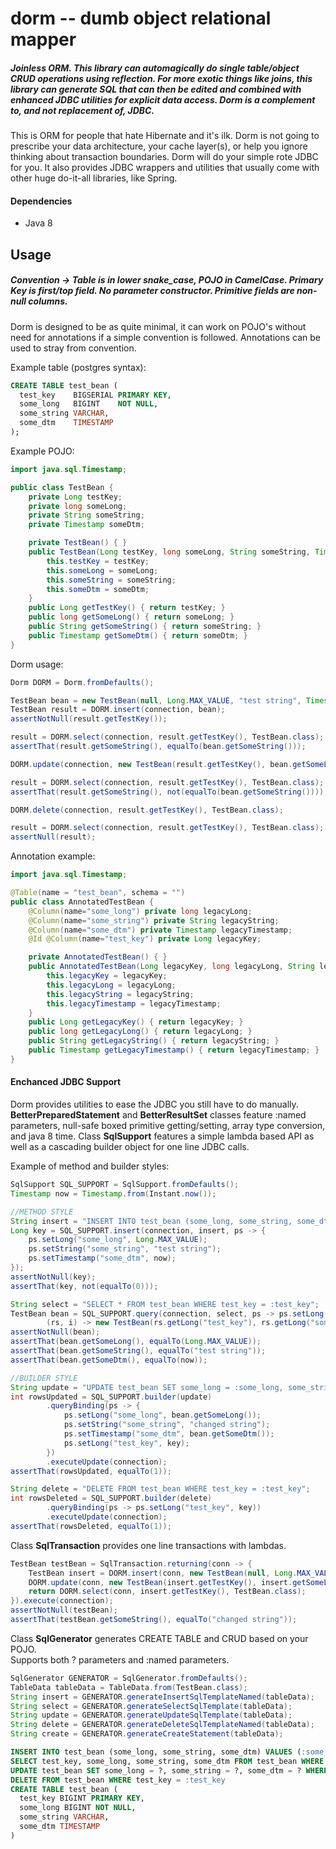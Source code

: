 # dorm -- dumb object relational mapper
##### Joinless ORM. This library can automagically do single table/object CRUD operations using reflection. For more *exotic* things like joins, this library can generate SQL that can then be edited and combined with enhanced JDBC utilities for explicit data access. Dorm is a complement to, and not replacement of, JDBC.

This is ORM for people that hate Hibernate and it's ilk. Dorm is not going to prescribe your data architecture, your cache layer(s), or help you ignore thinking about transaction boundaries. Dorm will do your simple rote JDBC for you. It also provides JDBC wrappers and utilities that usually come with other huge do-it-all libraries, like Spring.
#### Dependencies
 * Java 8

## Usage
##### Convention -> Table is in lower snake_case, POJO in CamelCase. Primary Key is first/top field. No parameter constructor. Primitive fields are non-null columns.
Dorm is designed to be as quite minimal, it can work on POJO's without need for annotations if a simple convention is followed.
Annotations can be used to stray from convention.

Example table (postgres syntax):
``` sql
CREATE TABLE test_bean (
  test_key    BIGSERIAL PRIMARY KEY,
  some_long   BIGINT    NOT NULL,
  some_string VARCHAR,
  some_dtm    TIMESTAMP
);
```
Example POJO:
``` java
import java.sql.Timestamp;

public class TestBean {
    private Long testKey;
    private long someLong;
    private String someString;
    private Timestamp someDtm;

    private TestBean() { }
    public TestBean(Long testKey, long someLong, String someString, Timestamp someDtm) {
        this.testKey = testKey;
        this.someLong = someLong;
        this.someString = someString;
        this.someDtm = someDtm;
    }
    public Long getTestKey() { return testKey; }
    public long getSomeLong() { return someLong; }
    public String getSomeString() { return someString; }
    public Timestamp getSomeDtm() { return someDtm; }
}
```
Dorm usage:
``` java
Dorm DORM = Dorm.fromDefaults();

TestBean bean = new TestBean(null, Long.MAX_VALUE, "test string", Timestamp.from(Instant.now()));
TestBean result = DORM.insert(connection, bean);
assertNotNull(result.getTestKey());

result = DORM.select(connection, result.getTestKey(), TestBean.class);
assertThat(result.getSomeString(), equalTo(bean.getSomeString()));

DORM.update(connection, new TestBean(result.getTestKey(), bean.getSomeLong(), "changed string", bean.getSomeDtm()));

result = DORM.select(connection, result.getTestKey(), TestBean.class);
assertThat(result.getSomeString(), not(equalTo(bean.getSomeString())));

DORM.delete(connection, result.getTestKey(), TestBean.class);

result = DORM.select(connection, result.getTestKey(), TestBean.class);
assertNull(result);
```
Annotation example:
``` java
import java.sql.Timestamp;

@Table(name = "test_bean", schema = "")
public class AnnotatedTestBean {
    @Column(name="some_long") private long legacyLong;
    @Column(name="some_string") private String legacyString;
    @Column(name="some_dtm") private Timestamp legacyTimestamp;
    @Id @Column(name="test_key") private Long legacyKey;

    private AnnotatedTestBean() { }
    public AnnotatedTestBean(Long legacyKey, long legacyLong, String legacyString, Timestamp legacyTimestamp) {
        this.legacyKey = legacyKey;
        this.legacyLong = legacyLong;
        this.legacyString = legacyString;
        this.legacyTimestamp = legacyTimestamp;
    }
    public Long getLegacyKey() { return legacyKey; }
    public long getLegacyLong() { return legacyLong; }
    public String getLegacyString() { return legacyString; }
    public Timestamp getLegacyTimestamp() { return legacyTimestamp; }
}
```
#### Enchanced JDBC Support
Dorm provides utilities to ease the JDBC you still have to do manually.
**BetterPreparedStatement** and **BetterResultSet** classes feature :named parameters, null-safe boxed primitive getting/setting, array type conversion, and java 8 time.
Class **SqlSupport** features a simple lambda based API as well as a cascading builder object for one line JDBC calls.

Example of method and builder styles:
``` java
SqlSupport SQL_SUPPORT = SqlSupport.fromDefaults();
Timestamp now = Timestamp.from(Instant.now());

//METHOD STYLE
String insert = "INSERT INTO test_bean (some_long, some_string, some_dtm) VALUES (:some_long, :some_string, :some_dtm)";
Long key = SQL_SUPPORT.insert(connection, insert, ps -> {
    ps.setLong("some_long", Long.MAX_VALUE);
    ps.setString("some_string", "test string");
    ps.setTimestamp("some_dtm", now);
});
assertNotNull(key);
assertThat(key, not(equalTo(0)));

String select = "SELECT * FROM test_bean WHERE test_key = :test_key";
TestBean bean = SQL_SUPPORT.query(connection, select, ps -> ps.setLong("test_key", key),
        (rs, i) -> new TestBean(rs.getLong("test_key"), rs.getLong("some_long"), rs.getString("some_string"), rs.getTimestamp("some_dtm")));
assertNotNull(bean);
assertThat(bean.getSomeLong(), equalTo(Long.MAX_VALUE));
assertThat(bean.getSomeString(), equalTo("test string"));
assertThat(bean.getSomeDtm(), equalTo(now));

//BUILDER STYLE
String update = "UPDATE test_bean SET some_long = :some_long, some_string = :some_string, some_dtm = :some_dtm WHERE test_key = :test_key";
int rowsUpdated = SQL_SUPPORT.builder(update)
        .queryBinding(ps -> {
            ps.setLong("some_long", bean.getSomeLong());
            ps.setString("some_string", "changed string");
            ps.setTimestamp("some_dtm", bean.getSomeDtm());
            ps.setLong("test_key", key);
        })
        .executeUpdate(connection);
assertThat(rowsUpdated, equalTo(1));

String delete = "DELETE FROM test_bean WHERE test_key = :test_key";
int rowsDeleted = SQL_SUPPORT.builder(delete)
        .queryBinding(ps -> ps.setLong("test_key", key))
        .executeUpdate(connection);
assertThat(rowsDeleted, equalTo(1));
```
Class **SqlTransaction** provides one line transactions with lambdas.
``` java
TestBean testBean = SqlTransaction.returning(conn -> {
    TestBean insert = DORM.insert(conn, new TestBean(null, Long.MAX_VALUE, "test string", Timestamp.from(Instant.now())));
    DORM.update(conn, new TestBean(insert.getTestKey(), insert.getSomeLong(), "changed string", insert.getSomeDtm()));
    return DORM.select(conn, insert.getTestKey(), TestBean.class);
}).execute(connection);
assertNotNull(testBean);
assertThat(testBean.getSomeString(), equalTo("changed string"));
```

Class **SqlGenerator** generates CREATE TABLE and CRUD based on your POJO.<br/>
Supports both ? parameters and :named parameters.
``` java
SqlGenerator GENERATOR = SqlGenerator.fromDefaults();
TableData tableData = TableData.from(TestBean.class);
String insert = GENERATOR.generateInsertSqlTemplateNamed(tableData);
String select = GENERATOR.generateSelectSqlTemplate(tableData);
String update = GENERATOR.generateUpdateSqlTemplate(tableData);
String delete = GENERATOR.generateDeleteSqlTemplateNamed(tableData);
String create = GENERATOR.generateCreateStatement(tableData);
```
``` sql
INSERT INTO test_bean (some_long, some_string, some_dtm) VALUES (:some_long, :some_string, :some_dtm)
SELECT test_key, some_long, some_string, some_dtm FROM test_bean WHERE test_key = ?
UPDATE test_bean SET some_long = ?, some_string = ?, some_dtm = ? WHERE test_key = ?
DELETE FROM test_bean WHERE test_key = :test_key
CREATE TABLE test_bean (
  test_key BIGINT PRIMARY KEY,
  some_long BIGINT NOT NULL,
  some_string VARCHAR,
  some_dtm TIMESTAMP
)
```
